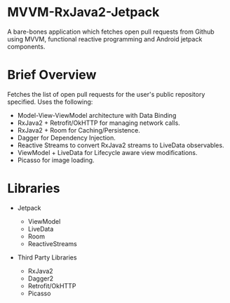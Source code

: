 # MVVM-RxJava2-Jetpack
A bare-bones application which fetches open pull requests from Github using MVVM, functional reactive programming and Android jetpack components.

# Brief Overview

Fetches the list of open pull requests for the user's public repository specified. Uses the following:
- Model-View-ViewModel architecture with Data Binding
- RxJava2 + Retrofit/OkHTTP for managing network calls.
- RxJava2 + Room for Caching/Persistence.
- Dagger for Dependency Injection.
- Reactive Streams to convert RxJava2 streams to LiveData observables.
- ViewModel + LiveData for Lifecycle aware view modifications.
- Picasso for image loading.

# Libraries

- Jetpack 
  - ViewModel
  - LiveData
  - Room
  - ReactiveStreams
  
- Third Party Libraries
  - RxJava2
  - Dagger2
  - Retrofit/OkHTTP
  - Picasso
